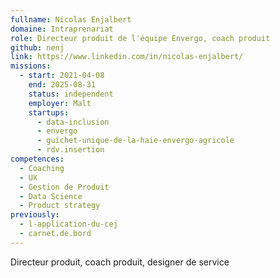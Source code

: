 ```yaml
---
fullname: Nicolas Enjalbert
domaine: Intraprenariat
role: Directeur produit de l'équipe Envergo, coach produit
github: nenj
link: https://www.linkedin.com/in/nicolas-enjalbert/
missions:
  - start: 2021-04-08
    end: 2025-08-31
    status: independent
    employer: Malt
    startups:
      - data-inclusion
      - envergo
      - guichet-unique-de-la-haie-envergo-agricole
      - rdv.insertion
competences:
  - Coaching
  - UX
  - Gestion de Produit
  - Data Science
  - Product strategy
previously:
  - l-application-du-cej
  - carnet.de.bord
---
```

Directeur produit, coach produit, designer de service